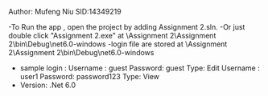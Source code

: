 Author: Mufeng Niu  SID:14349219

-To Run the app , open the project by adding Assignment 2.sln.
-Or just double click "Assignment 2.exe" at \Assignment 2\Assignment 2\bin\Debug\net6.0-windows
-login file are stored at \Assignment 2\Assignment 2\bin\Debug\net6.0-windows
- sample login :   Username : guest Password: guest  Type: Edit
                   Username : user1 Password: password123  Type: View
- Version: .Net 6.0